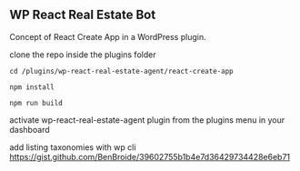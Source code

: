 ## WP React Real Estate Bot

Concept of React Create App in a WordPress plugin.

clone the repo inside the plugins folder

`cd /plugins/wp-react-real-estate-agent/react-create-app`

`npm install` 

`npm run build`

activate wp-react-real-estate-agent plugin from the plugins menu in your dashboard

add listing taxonomies with wp cli 
https://gist.github.com/BenBroide/39602755b1b4e7d36429734428e6eb71
